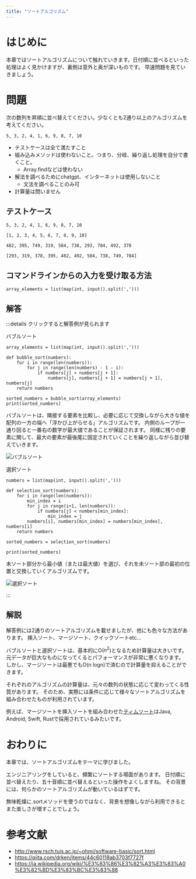 ```yaml
---
title: "ソートアルゴリズム"
---
```


# はじめに
本章ではソートアルゴリズムについて触れていきます。日付順に並べるといった処理はよく見かけますが、裏側は意外と奥が深いものです。
早速問題を見ていきましょう。

# 問題
次の数列を昇順に並べ替えてください。少なくとも2通り以上のアルゴリズムを考えてください。

```sh:input
5, 3, 2, 4, 1, 6, 9, 8, 7, 10
```


- テストケースは全て満たすこと
- 組み込みメソッドは使わないこと。つまり、分岐、繰り返し処理を自分で書くこと。
  - Array.findなどは使わない
- 解法を調べるためにchatgpt、インターネットは使用しないこと
  - 文法を調べることのみ可
- 計算量は問いません

## テストケース

```sh:input1
5, 3, 2, 4, 1, 6, 9, 8, 7, 10
```

```sh:output1
[1, 2, 3, 4, 5, 6, 7, 8, 9, 10]
```

```sh:input2
482, 395, 749, 319, 584, 738, 293, 784, 492, 378
```

```sh:output2
[293, 319, 378, 395, 482, 492, 584, 738, 749, 784]
```

## コマンドラインからの入力を受け取る方法
```py:python
array_elements = list(map(int, input().split(',')))
```

## 解答
:::details クリックすると解答例が見られます

バブルソート
```py:python
array_elements = list(map(int, input().split(',')))

def bubble_sort(numbers):
    for i in range(len(numbers)):
        for j in range(len(numbers) - 1 - i):
            if numbers[j] > numbers[j + 1]:
                numbers[j], numbers[j + 1] = numbers[j + 1], numbers[j]
    return numbers

sorted_numbers = bubble_sort(array_elements)
print(sorted_numbers)
```
バブルソートは、隣接する要素を比較し、必要に応じて交換しながら大きな値を配列の一方の端へ「浮かび上がらせる」アルゴリズムです。
内側のループが一通り回ると一番右の数字が最大値であることが保証されます。
同様に残りの要素に関して、最大の要素が最後尾に固定されていくことを繰り返しながら並び替えていきます。

![バブルソート](https://storage.googleapis.com/zenn-user-upload/dcba9d77f6a8-20240221.png)

選択ソート
```py:python
numbers = list(map(int, input().split(',')))

def selection_sort(numbers):
    for i in range(len(numbers)):
        min_index = i
        for j in range(i+1, len(numbers)):
            if numbers[j] < numbers[min_index]:
                min_index = j
        numbers[i], numbers[min_index] = numbers[min_index], numbers[i]
    return numbers

sorted_numbers = selection_sort(numbers)

print(sorted_numbers)
```
未ソート部分から最小値（または最大値）を選び、それを未ソート部の最初の位置と交換していくアルゴリズムです。

![選択ソート](https://storage.googleapis.com/zenn-user-upload/55a470c75ad4-20240221.png)

:::

## 解説
解答例には2通りのソートアルゴリズムを載せましたが、他にも色々な方法があります。
挿入ソート、マージソート、クイックソートetc...

バブルソートと選択ソートは、基本的にO($n^2$)となるため計算量は大きいです。元データが巨大なものになってくるとパフォーマンスが非常に悪くなります。
しかし、マージソートは最悪でもO(n logn)で済むので計算量を抑えることができます。

それぞれのアルゴリズムの計算量は、元々の数列の状態に応じて変わってくる性質があります。
そのため、実際には条件に応じて様々なソートアルゴリズムを組み合わせたものが利用されています。

例えば、マージソートを挿入ソートを組み合わせた[ティムソート](https://ja.wikipedia.org/wiki/%E3%83%86%E3%82%A3%E3%83%A0%E3%82%BD%E3%83%BC%E3%83%88)はJava, Android, Swift, Rustで採用されているみたいです。

# おわりに
本章では、ソートアルゴリズムをテーマに学びました。

エンジニアリングをしていると、頻繁にソートする場面があります。
日付順に並べ替えたり、五十音順に並べ替えるといった操作をよくしますね。
その背景には、何らかのソートアルゴリズムが動いているはずです。

無味乾燥に.sortメソッドを使うのではなく、背景を想像しながら利用できるとまた楽しさが増すことでしょう。

# 参考文献

- http://www.rsch.tuis.ac.jp/~ohmi/software-basic/sort.html
- https://qiita.com/drken/items/44c60118ab3703f7727f
- https://ja.wikipedia.org/wiki/%E3%83%86%E3%82%A3%E3%83%A0%E3%82%BD%E3%83%BC%E3%83%88

